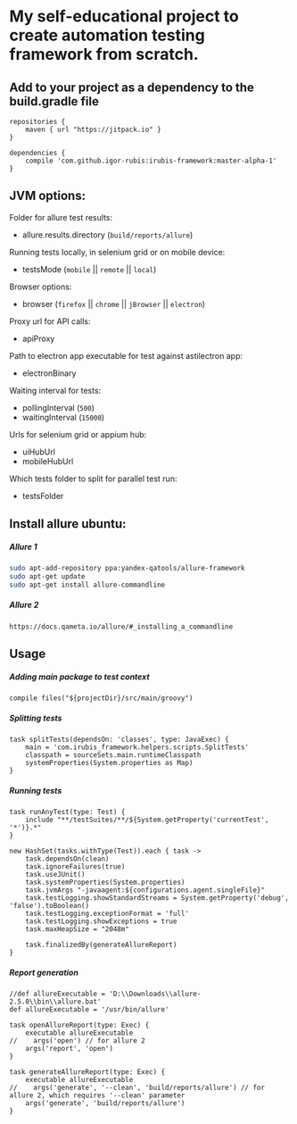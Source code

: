 # My self-educational project to create automation testing framework from scratch.

## Add to your project as a dependency to the build.gradle file
```
repositories {
    maven { url "https://jitpack.io" }
}

dependencies {
    compile 'com.github.igor-rubis:irubis-framework:master-alpha-1'
}
```

## JVM options:
Folder for allure test results:
* allure.results.directory (`build/reports/allure`)

Running tests locally, in selenium grid or on mobile device:
* testsMode (`mobile` || `remote` || `local`)

Browser options:
* browser (`firefox` || `chrome` || `jBrowser` || `electron`)

Proxy url for API calls:
* apiProxy

Path to electron app executable for test against astilectron app:
* electronBinary

Waiting interval for tests:
* pollingInterval (`500`)
* waitingInterval (`15000`)

Urls for selenium grid or appium hub:
* uiHubUrl
* mobileHubUrl

Which tests folder to split for parallel test run:
* testsFolder

## Install allure ubuntu:
##### Allure 1
```bash
sudo apt-add-repository ppa:yandex-qatools/allure-framework
sudo apt-get update
sudo apt-get install allure-commandline
```
##### Allure 2
```https://docs.qameta.io/allure/#_installing_a_commandline```

## Usage
##### Adding main package to test context
```
compile files("${projectDir}/src/main/groovy")
```
##### Splitting tests
```
task splitTests(dependsOn: 'classes', type: JavaExec) {
    main = 'com.irubis_framework.helpers.scripts.SplitTests'
    classpath = sourceSets.main.runtimeClasspath
    systemProperties(System.properties as Map)
}
```
##### Running tests
```
task runAnyTest(type: Test) {
    include "**/testSuites/**/${System.getProperty('currentTest', '*')}.*"
}

new HashSet(tasks.withType(Test)).each { task ->
    task.dependsOn(clean)
    task.ignoreFailures(true)
    task.useJUnit()
    task.systemProperties(System.properties)
    task.jvmArgs "-javaagent:${configurations.agent.singleFile}"
    task.testLogging.showStandardStreams = System.getProperty('debug', 'false').toBoolean()
    task.testLogging.exceptionFormat = 'full'
    task.testLogging.showExceptions = true
    task.maxHeapSize = "2048m"

    task.finalizedBy(generateAllureReport)
}
```
##### Report generation
```
//def allureExecutable = 'D:\\Downloads\\allure-2.5.0\\bin\\allure.bat'
def allureExecutable = '/usr/bin/allure'

task openAllureReport(type: Exec) {
    executable allureExecutable
//    args('open') // for allure 2
    args('report', 'open')
}

task generateAllureReport(type: Exec) {
    executable allureExecutable
//    args('generate', '--clean', 'build/reports/allure') // for allure 2, which requires '--clean' parameter
    args('generate', 'build/reports/allure')
}
```
